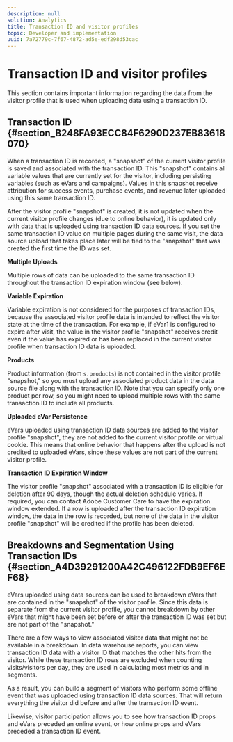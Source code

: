 ```yaml
---
description: null
solution: Analytics
title: Transaction ID and visitor profiles
topic: Developer and implementation
uuid: 7a72779c-7f67-4872-ad5e-edf298d53cac
---
```


# Transaction ID and visitor profiles

This section contains important information regarding the data from the visitor profile that is used when uploading data using a transaction ID.

## Transaction ID {#section_B248FA93ECC84F6290D237EB83618070}

When a transaction ID is recorded, a "snapshot" of the current visitor profile is saved and associated with the transaction ID. This "snapshot" contains all variable values that are currently set for the visitor, including persisting variables (such as eVars and campaigns). Values in this snapshot receive attribution for success events, purchase events, and revenue later uploaded using this same transaction ID.

After the visitor profile "snapshot" is created, it is not updated when the current visitor profile changes (due to online behavior), it is updated only with data that is uploaded using transaction ID data sources. If you set the same transaction ID value on multiple pages during the same visit, the data source upload that takes place later will be tied to the "snapshot" that was created the first time the ID was set.

**Multiple Uploads**

Multiple rows of data can be uploaded to the same transaction ID throughout the transaction ID expiration window (see below).

**Variable Expiration**

Variable expiration is not considered for the purposes of transaction IDs, because the associated visitor profile data is intended to reflect the visitor state at the time of the transaction. For example, if eVar1 is configured to expire after visit, the value in the visitor profile "snapshot" receives credit even if the value has expired or has been replaced in the current visitor profile when transaction ID data is uploaded.

**Products**

Product information (from `s.products`) is not contained in the visitor profile "snapshot," so you must upload any associated product data in the data source file along with the transaction ID. Note that you can specify only one product per row, so you might need to upload multiple rows with the same transaction ID to include all products.

**Uploaded eVar Persistence**

eVars uploaded using transaction ID data sources are added to the visitor profile "snapshot", they are not added to the current visitor profile or virtual cookie. This means that online behavior that happens after the upload is not credited to uploaded eVars, since these values are not part of the current visitor profile.

**Transaction ID Expiration Window**

The visitor profile "snapshot" associated with a transaction ID is eligible for deletion after 90 days, though the actual deletion schedule varies. If required, you can contact Adobe Customer Care to have the expiration window extended. If a row is uploaded after the transaction ID expiration window, the data in the row is recorded, but none of the data in the visitor profile "snapshot" will be credited if the profile has been deleted.

## Breakdowns and Segmentation Using Transaction IDs {#section_A4D39291200A42C496122FDB9EF6EF68}

eVars uploaded using data sources can be used to breakdown eVars that are contained in the "snapshot" of the visitor profile. Since this data is separate from the current visitor profile, you cannot breakdown by other eVars that might have been set before or after the transaction ID was set but are not part of the "snapshot."

There are a few ways to view associated visitor data that might not be available in a breakdown. In data warehouse reports, you can view transaction ID data with a visitor ID that matches the other hits from the visitor. While these transaction ID rows are excluded when counting visits/visitors per day, they are used in calculating most metrics and in segments.

As a result, you can build a segment of visitors who perform some offline event that was uploaded using transaction ID data sources. That will return everything the visitor did before and after the transaction ID event.

Likewise, visitor participation allows you to see how transaction ID props and eVars preceded an online event, or how online props and eVars preceded a transaction ID event.
